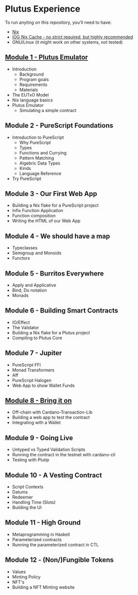 # Plutus Experience

To run anyting on this repository, you'll need to have:

- [Nix](https://nixos.org)
- [IOG Nix Cache - no strict required, but highly recommended](https://input-output-hk.github.io/haskell.nix/tutorials/getting-started.html#setting-up-the-binary-cache)
- GNU/Linux (it might work on other systems, not tested)

## [Module 1 - Plutus Emulator](modules/M01-plutus-emulator)

- Introduction
  - Background
  - Program goals
  - Requirements
  - Materials
- The EUTxO Model
- Nix language basics
- Plutus Emulator
  - Simulating a simple contract

## Module 2 - PureScript Foundations
- Introduction to PureScript
  - Why PureScript
  - Types
  - Functions and Currying
  - Pattern Matching
  - Algebric Data Types
  - Kinds
  - Language Reference
- Try PureScript

## Module 3 - Our First Web App

- Building a Nix flake for a PureScript project
- Infix Function Application
- Function composition
- Writing the HTML of our Web App

## Module 4 - We should have a map

- Typeclasses
- Semigroup and Monoids
- Functors

## Module 5 - Burritos Everywhere

- Apply and Applicative
- Bind, Do notation
- Monads

## Module 6 - Building Smart Contracts

- IO/Effect
- The Validator
- Building a Nix flake for a Plutus project
- Compiling to Plutus Core

## Module 7 - Jupiter

- PureScript FFI
- Monad Transformers
- Aff
- PureScript Halogen
- Web App to show Wallet Funds

## [Module 8 - Bring it on](modules/M08-bring-it-on)

- Off-chain with Cardano-Transaction-Lib
- Building a web app to test the contract
- Integrating with a Wallet

## Module 9 - Going Live

- Untyped vs Typed Validation Scripts
- Running the contract in the testnet with cardano-cli
- Testing with Plutip

## Module 10 - A Vesting Contract

- Script Contexts
- Datums
- Redeemer
- Handling Time (Slots)
- Building the UI

## Module 11 - High Ground

- Metaprogramming in Haskell
- Parameterized contracts
- Running the parameterized contract in CTL

## Module 12 - (Non/)Fungible Tokens
- Values
- Minting Policy
- NFT's
- Building a NFT Minting website
